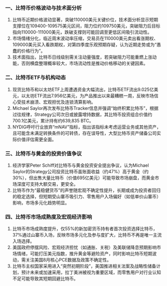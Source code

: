 ### 一、比特币价格波动与技术面分析

1. 比特币近期价格波动显著，突破110000美元关键价位，技术面分析显示短期支撑位在109400-109575美元区间，阻力位约109750美元，突破阻力后目标指向110000-111000美元，跌破支撑则可能回调至更低区间吸引流动性。
2. 市场情绪分化，临近周末波动率压缩，交易员在110000美元卖出看涨期权、109000美元买入看跌期权，对第四季度乐观预期存疑，认为近期走势或为“愚蠢的价格行为”。
3. 技术面指出，比特币日线级别需关注动量强度，若突破阻力可能重燃上涨动能，否则横盘整理概率较大，市场流动性是推动价格移动的关键因素。

### 二、比特币ETF与机构动态

1. 现货比特币和以太坊ETF上周遭遇资金大幅流出，比特币ETF流出9.025亿美元，以太坊ETF流出7.956亿美元，为产品推出以来最糟糕一周，反映市场信心受技术崩溃、宏观担忧及连锁清算影响。
2. Michael Saylor再次发布比特币Tracker信息并强调“始终积累比特币”，根据过往规律，Strategy公司次日或披露增持数据，其比特币投资组合价值约700.1亿美元，累计持有约639,835 BTC。
3. NYDIG呼吁行业放弃“mNAV”指标，指出该指标未考虑运营业务或其他资产，且可能含未满足转换条件的可转债，存在误导性，大型比特币资产储备公司实际价值评估需更全面。

### 三、比特币与黄金的投资价值争议

1. 经济学家Peter Schiff对比特币与黄金投资安全提出争议，认为Michael Saylor的Strategy公司投资比特币虽账面收益（约47%）高于黄金（约30%），但出售大量比特币（价值695亿美元）可能导致市场崩盘，而黄金市场深度可支持大额交易，更安全。
2. 比特币作为“最稳健货币”的声誉随宏观不确定性提升，长期或成为投资者回归的稳定选择，但短期受山寨币吸引力、零售用户入场偏好（如低单价山寨币）影响，市场多元化趋势明显。

### 四、比特币市场成熟度及宏观经济影响

1. 比特币市场成熟度提升，仅55%的新加密货币持有者首次投资选择比特币，37%通过山寨币入场，反映市场多元化及参与度扩大，比特币不再是唯一主流入场选择。
2. 美国政府停摆风险、宏观经济担忧（如通胀、关税）及美联储降息预期影响市场情绪，可能打压美元指数，推升黄金等避险资产，同时影响比特币短期波动，需关注美国8月核心PCE数据及政策不确定性。
3. 比特币主权国家采用进入“突然初期阶段”，美国推进相关法案及战略性储备计划，预计未来或加速采用，拉丁美洲被视为重要区域，而零售用户对行业认知不足可能导致其短期回避比特币。
